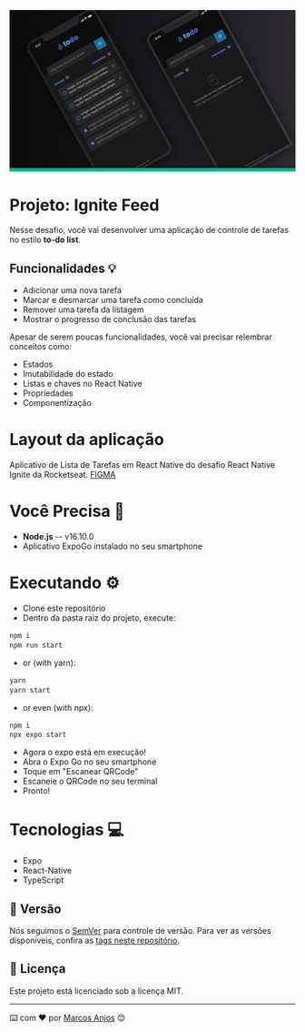 ![Ignite Feed](assets/Cover.png)
# Projeto: Ignite Feed

Nesse desafio, você vai desenvolver uma aplicação de controle de tarefas no estilo **to-do list**.
##  Funcionalidades 💡
- Adicionar uma nova tarefa
- Marcar e desmarcar uma tarefa como concluída
- Remover uma tarefa da listagem
- Mostrar o progresso de conclusão das tarefas

Apesar de serem poucas funcionalidades, você vai precisar relembrar conceitos como:

- Estados
- Imutabilidade do estado
- Listas e chaves no React Native
- Propriedades
- Componentização

# Layout da aplicação
Aplicativo de Lista de Tarefas em React Native do desafio React Native Ignite da Rocketseat.
[FIGMA](https://beta.reactjs.org/learn/thinking-in-react)


# Você Precisa 📃

* **Node.js** -- v16.10.0
* Aplicativo ExpoGo instalado no seu smartphone

# Executando ⚙

* Clone este repositório
* Dentro da pasta raiz do projeto, execute:

```bash
npm i
npm run start
```

* or (with yarn):

```bash
yarn
yarn start
```

* or even (with npx):

```bash
npm i
npx expo start
```
* Agora o expo está em execução!
* Abra o Expo Go no seu smartphone
* Toque em "Escanear QRCode"
* Escaneie o QRCode no seu terminal
* Pronto!

# Tecnologias 💻

* Expo
* React-Native
* TypeScript

## 📌 Versão

Nós seguimos o [SemVer](http://semver.org/) para controle de versão. Para ver as versões disponíveis, confira as [tags neste repositório](https://github.com/suas/tags/do/projeto). 


## 📄 Licença

Este projeto está licenciado sob a licença MIT.


---
⌨️ com ❤️ por [Marcos Anjos](https://singlebio.link/marcosanjos) 😊